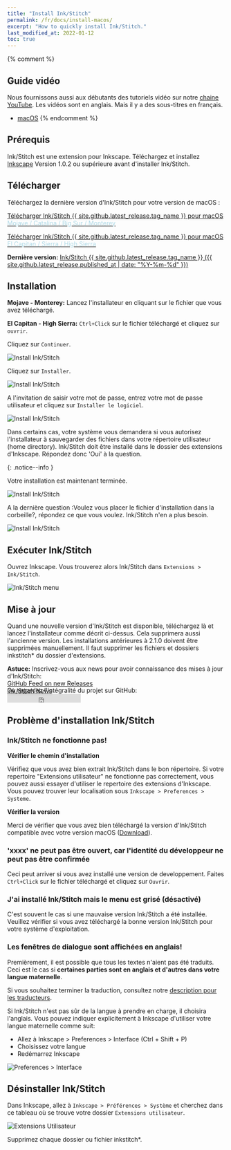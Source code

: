 ```yaml
---
title: "Install Ink/Stitch"
permalink: /fr/docs/install-macos/
excerpt: "How to quickly install Ink/Stitch."
last_modified_at: 2022-01-12
toc: true
---
```

{% comment %}
## Guide vidéo

Nous fournissons aussi aux débutants des tutoriels vidéo sur notre <i class="fab fa-youtube"></i> [chaine YouTube](https://www.youtube.com/c/InkStitch). Les vidéos sont en anglais. Mais il y a des sous-titres en français.

* <i class="fab fa-apple"></i> [macOS](https://www.youtube.com/watch?v=gmOVLNh9cu8&list=PLvlbfDmZyXG1ORmeqHdp4aP7J71e7icJP&index=3)
{% endcomment %}

## Prérequis

Ink/Stitch est une extension pour Inkscape. Téléchargez et installez  [Inkscape](https://inkscape.org/release/) Version 1.0.2 ou supérieure avant d'installer Ink/Stitch.

## Télécharger
Téléchargez la dernière version d'Ink/Stitch pour votre version de macOS :

<p><a href="{{ site.github.releases_url }}/latest/download/inkstitch-{{ site.github.latest_release.tag_name }}-osx.pkg" class="btn btn--info btn--large"><i class="fa fa-download " ></i> Télécharger Ink/Stitch {{ site.github.latest_release.tag_name }} pour macOS<br /><span style="color:lightblue;">Mojave / Catalina / Big Sur / Monterey</span></a></p>
<p><a href="{{ site.github.releases_url }}/latest/download/inkstitch-{{ site.github.latest_release.tag_name }}-sierra-osx.pkg" class="btn btn--info btn--large"><i class="fa fa-download " ></i> Télécharger Ink/Stitch {{ site.github.latest_release.tag_name }} pour macOS<br /><span style="color:lightblue;">El Capitan / Sierra / High Sierra</span></a></p>

**Dernière version:** [Ink/Stitch {{ site.github.latest_release.tag_name }} ({{ site.github.latest_release.published_at | date: "%Y-%m-%d" }})](https://github.com/inkstitch/inkstitch/releases/latest)

## Installation

**Mojave - Monterey:** Lancez l'installateur en cliquant sur le fichier que vous avez téléchargé.

**El Capitan - High Sierra:** `Ctrl+Click` sur le fichier téléchargé et cliquez sur  `ouvrir`.

Cliquez sur `Continuer`.

![Install Ink/Stitch](/assets/images/docs/fr/macos-install/installer01.png)

Cliquez sur `Installer`.

![Install Ink/Stitch](/assets/images/docs/fr/macos-install/installer02.png)

 A l'invitation de saisir votre mot de passe, entrez votre mot de passe utilisateur et  cliquez sur `Installer le logiciel`.

![Install Ink/Stitch](/assets/images/docs/fr/macos-install/installer03.png)


Dans certains cas, votre système vous demandera si vous autorisez l'installateur à sauvegarder des fichiers dans votre répertoire utilisateur (home directory). Ink/Stitch doit être installé dans le dossier des extensions d'Inkscape. Répondez donc 'Oui' à la question.
 
{: .notice--info }

Votre installation est maintenant terminée.

![Install Ink/Stitch](/assets/images/docs/fr/macos-install/installer04.png)


A la dernière question :Voulez vous placer le fichier d'installation dans la corbeille?, répondez ce que vous voulez. Ink/Stitch n'en a plus besoin.

![Install Ink/Stitch](/assets/images/docs/fr/macos-install/installer05.png)

## Exécuter Ink/Stitch

Ouvrez Inkscape. Vous trouverez alors Ink/Stitch dans `Extensions > Ink/Stitch`.

![Ink/Stitch menu](/assets/images/docs/fr/macos-install/inkstitch-extensions-menu.png)

## Mise à jour

Quand une nouvelle version d'Ink/Stitch est disponible, téléchargez là et lancez l'installateur comme décrit ci-dessus. Cela supprimera aussi l'ancienne version.
Les installations antérieures à 2.1.0 doivent être supprimées manuellement. Il faut supprimer les fichiers et dossiers inkstitch* du dossier d'extensions.

**Astuce:** Inscrivez-vous aux news pour avoir connaissance des mises à jour d'Ink/Stitch:<br />
 <i class="fas fa-fw fa-rss-square" aria-hidden="true" style="color: #ffb400;"></i> [GitHub Feed on new Releases](https://github.com/inkstitch/inkstitch/releases.atom)<br>
 <i class="fas fa-fw fa-rss-square" aria-hidden="true" style="color: #ffb400;"></i> [Ink/Stitch News](/feed.xml)<br />
{: .notice--info }

<p class="notice--info" style="margin-top: -3.5em !important;">Ou regardez l'intégralité du projet sur GitHub:<br /><iframe style="display: inline-block;" src="https://ghbtns.com/github-btn.html?user=inkstitch&repo=inkstitch&type=watch&count=true&v=2" frameborder="0" scrolling="0" width="170px" height="20px"></iframe></p>

## Problème d'installation Ink/Stitch

### Ink/Stitch ne fonctionne pas!

**Vérifier le chemin d'installation**<br>

Vérifiez que vous avez bien extrait Ink/Stitch dans le bon répertoire. Si votre repertoire "Extensions utilisateur" ne fonctionne pas correctement, vous pouvez aussi essayer d'utiliser le repertoire des extensions d'Inkscape.
Vous pouvez trouver leur localisation sous `Inkscape > Preferences > Systeme`.

**Vérifier la  version**

Merci de vérifier que vous avez bien téléchargé la version d'Ink/Stitch compatible avec votre version macOS ([Download](#download)).

### 'xxxx' ne peut pas être ouvert, car l'identité du développeur ne peut pas être confirmée

Ceci peut arriver si vous avez installé une version de developpement. Faites `Ctrl+Click` sur le fichier téléchargé et cliquez sur `Ouvrir`.

### J'ai installé Ink/Stitch mais le menu est grisé (désactivé)

C'est souvent le cas si une mauvaise version Ink/Stitch a été installée.
Veuillez vérifier si vous avez téléchargé la bonne version Ink/Stitch pour votre système d'exploitation.

### Les fenêtres de dialogue sont affichées en anglais!

Premièrement, il est possible que tous les textes n'aient pas été traduits. Ceci est le cas si **certaines parties sont en anglais et d'autres dans votre langue maternelle**.

Si vous souhaitez terminer la traduction, consultez notre [description pour les traducteurs](/developers/localize/).

Si Ink/Stitch n'est pas sûr de la langue à prendre en charge, il choisira l'anglais.
Vous pouvez indiquer explicitement à Inkscape d'utiliser votre langue maternelle comme suit:
  * Allez à Inkscape > Preferences > Interface (Ctrl + Shift + P)
  * Choisissez votre langue
  * Redémarrez Inkscape

![Preferences > Interface](/assets/images/docs/fr/preferences_language.png)

## Désinstaller Ink/Stitch

Dans Inkscape, allez à  `Inkscape > Préférences > Système` et cherchez dans ce tableau où se trouve votre dossier `Extensions utilisateur`.

![Extensions Utilisateur](/assets/images/docs/fr/extensions-folder-location-macos.jpg)

Supprimez chaque dossier ou fichier inkstitch*.
